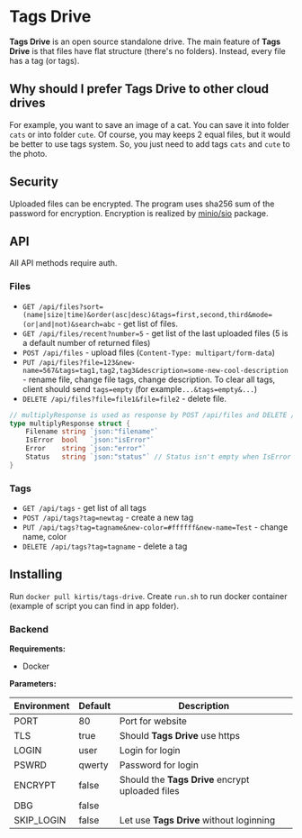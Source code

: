 # Tags Drive

**Tags Drive** is an open source standalone drive. The main feature of **Tags Drive** is that files have flat structure (there's no folders). Instead, every file has a tag (or tags).

## Why should I prefer Tags Drive to other cloud drives

For example, you want to save an image of a cat. You can save it into folder `cats` or into folder `cute`. Of course, you may keeps 2 equal files, but it would be better to use tags system. So, you just need to add tags `cats` and `cute` to the photo.

## Security

Uploaded files can be encrypted. The program uses sha256 sum of the password for encryption. Encryption is realized by [minio/sio](https://github.com/minio/sio) package.

## API

All API methods require auth.

### Files

- `GET /api/files?sort=(name|size|time)&order(asc|desc)&tags=first,second,third&mode=(or|and|not)&search=abc` - get list of files.
- `GET /api/files/recent?number=5` - get list of the last uploaded files (5 is a default number of returned files)
- `POST /api/files` - upload files (`Content-Type: multipart/form-data`)
- `PUT /api/files?file=123&new-name=567&tags=tag1,tag2,tag3&description=some-new-cool-description` - rename file, change file tags, change description. To clear all tags, client should send `tags=empty` (for example`...&tags=empty&...`)
- `DELETE /api/files?file=file1&file=file2` - delete file.

```go
// multiplyResponse is used as response by POST /api/files and DELETE /api/files
type multiplyResponse struct {
	Filename string `json:"filename"`
	IsError  bool   `json:"isError"`
	Error    string `json:"error"`
	Status   string `json:"status"` // Status isn't empty when IsError == false
}
```

### Tags

- `GET /api/tags` - get list of all tags
- `POST /api/tags?tag=newtag` - create a new tag
- `PUT /api/tags?tag=tagname&new-color=#ffffff&new-name=Test` - change name, color
- `DELETE /api/tags?tag=tagname` - delete a tag

## Installing

Run `docker pull kirtis/tags-drive`. Create `run.sh` to run docker container (example of script you can find in app folder).

### Backend

**Requirements:**

- Docker

**Parameters:**

| Environment | Default | Description                                      |
| ----------- | ------- | -------------------------------                  |
| PORT        | 80      | Port for website                                 |
| TLS         | true   | Should **Tags Drive** use https                  |
| LOGIN       | user    | Login for login                                  |
| PSWRD       | qwerty  | Password for login                               |
| ENCRYPT     | false   | Should the **Tags Drive** encrypt uploaded files |
| DBG         | false   |                                                  |
| SKIP_LOGIN  | false   | Let use **Tags Drive** without loginning        |
